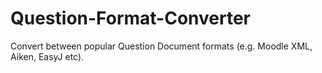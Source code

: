 # Question-Format-Converter
Convert between popular Question Document formats (e.g. Moodle XML, Aiken, EasyJ etc).
